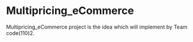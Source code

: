 # Multipricing_eCommerce
Multipricing_eCommerce project is the idea which will implement by Team code(110)2.
